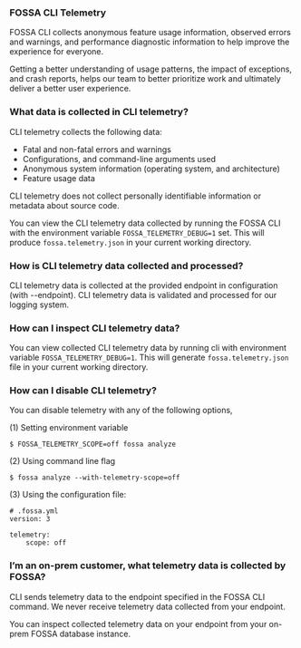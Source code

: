### FOSSA CLI Telemetry

FOSSA CLI collects anonymous feature usage information, observed errors and warnings, 
and performance diagnostic information to help improve the experience for everyone. 
	
Getting a better understanding of usage patterns, the impact of exceptions, 
and crash reports, helps our team to better prioritize work and 
ultimately deliver a better user experience. 

### What data is collected in CLI telemetry?

CLI telemetry collects the following data: 

- Fatal and non-fatal errors and warnings
- Configurations, and command-line arguments used
- Anonymous system information (operating system, and architecture)
- Feature usage data

CLI telemetry does not collect personally identifiable information or metadata about source code.
	
You can view the CLI telemetry data collected by running 
the FOSSA CLI with the environment variable `FOSSA_TELEMETRY_DEBUG=1` set. 
This will produce `fossa.telemetry.json` in your current working directory. 

### How is CLI telemetry data collected and processed?

CLI telemetry data is collected at the provided endpoint in configuration (with --endpoint). 
CLI telemetry data is validated and processed for our logging system.

### How can I inspect CLI telemetry data?

You can view collected CLI telemetry data by running cli with environment variable `FOSSA_TELEMETRY_DEBUG=1`. 
This will generate `fossa.telemetry.json` file in your current working directory.

### How can I disable CLI telemetry?
You can disable telemetry with any of the following options, 

(1) Setting environment variable

```
$ FOSSA_TELEMETRY_SCOPE=off fossa analyze
```

(2) Using command line flag

```
$ fossa analyze --with-telemetry-scope=off
```

(3) Using the configuration file: 

```
# .fossa.yml
version: 3

telemetry:
    scope: off
```

### I’m an on-prem customer, what telemetry data is collected by FOSSA?

CLI sends telemetry data to the endpoint specified in the FOSSA CLI command. 
We never receive telemetry data collected from your endpoint. 

You can inspect collected telemetry data on your endpoint from your on-prem FOSSA database instance.